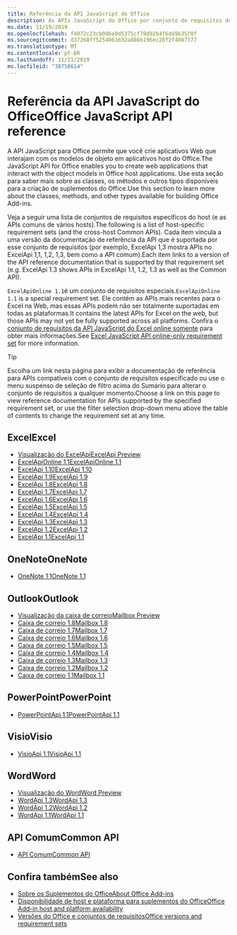 ```yaml
---
title: Referência da API JavaScript do Office
description: As APIs JavaScript do Office por conjunto de requisitos de host
ms.date: 11/19/2019
ms.openlocfilehash: f4072c23cb0d6e0d5375cf79d92b4f6dd9b35f0f
ms.sourcegitcommit: d37268ff5254061632a886b196ec28f2f4087377
ms.translationtype: MT
ms.contentlocale: pt-BR
ms.lasthandoff: 11/21/2019
ms.locfileid: "38758614"
---
```

# <a name="office-javascript-api-reference"></a><span data-ttu-id="40acb-103">Referência da API JavaScript do Office</span><span class="sxs-lookup"><span data-stu-id="40acb-103">Office JavaScript API reference</span></span>

<span data-ttu-id="40acb-104">A API JavaScript para Office permite que você crie aplicativos Web que interajam com os modelos de objeto em aplicativos host do Office.</span><span class="sxs-lookup"><span data-stu-id="40acb-104">The JavaScript API for Office enables you to create web applications that interact with the object models in Office host applications.</span></span> <span data-ttu-id="40acb-105">Use esta seção para saber mais sobre as classes, os métodos e outros tipos disponíveis para a criação de suplementos do Office.</span><span class="sxs-lookup"><span data-stu-id="40acb-105">Use this section to learn more about the classes, methods, and other types available for building Office Add-ins.</span></span>

<span data-ttu-id="40acb-106">Veja a seguir uma lista de conjuntos de requisitos específicos do host (e as APIs comuns de vários hosts).</span><span class="sxs-lookup"><span data-stu-id="40acb-106">The following is a list of host-specific requirement sets (and the cross-host Common APIs).</span></span> <span data-ttu-id="40acb-107">Cada item vincula a uma versão da documentação de referência da API que é suportada por esse conjunto de requisitos (por exemplo, ExcelApi 1,3 mostra APIs no ExcelApi 1,1, 1,2, 1,3, bem como a API comum).</span><span class="sxs-lookup"><span data-stu-id="40acb-107">Each item links to a version of the API reference documentation that is supported by that requirement set (e.g. ExcelApi 1.3 shows APIs in ExcelApi 1.1, 1.2, 1.3 as well as the Common API).</span></span>

<span data-ttu-id="40acb-108">`ExcelApiOnline 1.1`é um conjunto de requisitos especiais.</span><span class="sxs-lookup"><span data-stu-id="40acb-108">`ExcelApiOnline 1.1` is a special requirement set.</span></span> <span data-ttu-id="40acb-109">Ele contém as APIs mais recentes para o Excel na Web, mas essas APIs podem não ser totalmente suportadas em todas as plataformas.</span><span class="sxs-lookup"><span data-stu-id="40acb-109">It contains the latest APIs for Excel on the web, but those APIs may not yet be fully supported across all platforms.</span></span> <span data-ttu-id="40acb-110">Confira o [conjunto de requisitos da API JavaScript do Excel online somente](/office/dev/add-ins/reference/requirement-sets/excel-api-online-requirement-set) para obter mais informações.</span><span class="sxs-lookup"><span data-stu-id="40acb-110">See [Excel JavaScript API online-only requirement set](/office/dev/add-ins/reference/requirement-sets/excel-api-online-requirement-set) for more information.</span></span>

> [!TIP]
> <span data-ttu-id="40acb-111">Escolha um link nesta página para exibir a documentação de referência para APIs compatíveis com o conjunto de requisitos especificado ou use o menu suspenso de seleção de filtro acima do Sumário para alterar o conjunto de requisitos a qualquer momento.</span><span class="sxs-lookup"><span data-stu-id="40acb-111">Choose a link on this page to view reference documentation for APIs supported by the specified requirement set, or use the filter selection drop-down menu above the table of contents to change the requirement set at any time.</span></span>

## <a name="excel"></a><span data-ttu-id="40acb-112">Excel</span><span class="sxs-lookup"><span data-stu-id="40acb-112">Excel</span></span>

- [<span data-ttu-id="40acb-113">Visualização do ExcelApi</span><span class="sxs-lookup"><span data-stu-id="40acb-113">ExcelApi Preview</span></span>](/javascript/api/excel?view=excel-js-preview)
- [<span data-ttu-id="40acb-114">ExcelApiOnline 1,1</span><span class="sxs-lookup"><span data-stu-id="40acb-114">ExcelApiOnline 1.1</span></span>](/javascript/api/excel?view=excel-js-online)
- [<span data-ttu-id="40acb-115">ExcelApi 1.10</span><span class="sxs-lookup"><span data-stu-id="40acb-115">ExcelApi 1.10</span></span>](/javascript/api/excel?view=excel-js-1.10)
- [<span data-ttu-id="40acb-116">ExcelApi 1.9</span><span class="sxs-lookup"><span data-stu-id="40acb-116">ExcelApi 1.9</span></span>](/javascript/api/excel?view=excel-js-1.9)
- [<span data-ttu-id="40acb-117">ExcelApi 1.8</span><span class="sxs-lookup"><span data-stu-id="40acb-117">ExcelApi 1.8</span></span>](/javascript/api/excel?view=excel-js-1.8)
- [<span data-ttu-id="40acb-118">ExcelApi 1.7</span><span class="sxs-lookup"><span data-stu-id="40acb-118">ExcelApi 1.7</span></span>](/javascript/api/excel?view=excel-js-1.7)
- [<span data-ttu-id="40acb-119">ExcelApi 1.6</span><span class="sxs-lookup"><span data-stu-id="40acb-119">ExcelApi 1.6</span></span>](/javascript/api/excel?view=excel-js-1.6)
- [<span data-ttu-id="40acb-120">ExcelApi 1.5</span><span class="sxs-lookup"><span data-stu-id="40acb-120">ExcelApi 1.5</span></span>](/javascript/api/excel?view=excel-js-1.5)
- [<span data-ttu-id="40acb-121">ExcelApi 1.4</span><span class="sxs-lookup"><span data-stu-id="40acb-121">ExcelApi 1.4</span></span>](/javascript/api/excel?view=excel-js-1.4)
- [<span data-ttu-id="40acb-122">ExcelApi 1.3</span><span class="sxs-lookup"><span data-stu-id="40acb-122">ExcelApi 1.3</span></span>](/javascript/api/excel?view=excel-js-1.3)
- [<span data-ttu-id="40acb-123">ExcelApi 1.2</span><span class="sxs-lookup"><span data-stu-id="40acb-123">ExcelApi 1.2</span></span>](/javascript/api/excel?view=excel-js-1.2)
- [<span data-ttu-id="40acb-124">ExcelApi 1.1</span><span class="sxs-lookup"><span data-stu-id="40acb-124">ExcelApi 1.1</span></span>](/javascript/api/excel?view=excel-js-1.1)

## <a name="onenote"></a><span data-ttu-id="40acb-125">OneNote</span><span class="sxs-lookup"><span data-stu-id="40acb-125">OneNote</span></span>

- [<span data-ttu-id="40acb-126">OneNote 1,1</span><span class="sxs-lookup"><span data-stu-id="40acb-126">OneNote 1.1</span></span>](/javascript/api/onenote?view=onenote-js-1.1)

## <a name="outlook"></a><span data-ttu-id="40acb-127">Outlook</span><span class="sxs-lookup"><span data-stu-id="40acb-127">Outlook</span></span>

- [<span data-ttu-id="40acb-128">Visualização da caixa de correio</span><span class="sxs-lookup"><span data-stu-id="40acb-128">Mailbox Preview</span></span>](/javascript/api/outlook?view=outlook-js-preview)
- [<span data-ttu-id="40acb-129">Caixa de correio 1.8</span><span class="sxs-lookup"><span data-stu-id="40acb-129">Mailbox 1.8</span></span>](/javascript/api/outlook?view=outlook-js-1.8)
- [<span data-ttu-id="40acb-130">Caixa de correio 1.7</span><span class="sxs-lookup"><span data-stu-id="40acb-130">Mailbox 1.7</span></span>](/javascript/api/outlook?view=outlook-js-1.7)
- [<span data-ttu-id="40acb-131">Caixa de correio 1.6</span><span class="sxs-lookup"><span data-stu-id="40acb-131">Mailbox 1.6</span></span>](/javascript/api/outlook?view=outlook-js-1.6)
- [<span data-ttu-id="40acb-132">Caixa de correio 1.5</span><span class="sxs-lookup"><span data-stu-id="40acb-132">Mailbox 1.5</span></span>](/javascript/api/outlook?view=outlook-js-1.5)
- [<span data-ttu-id="40acb-133"> Caixa de correio 1.4</span><span class="sxs-lookup"><span data-stu-id="40acb-133">Mailbox 1.4</span></span>](/javascript/api/outlook?view=outlook-js-1.4)
- [<span data-ttu-id="40acb-134"> Caixa de correio 1.3</span><span class="sxs-lookup"><span data-stu-id="40acb-134">Mailbox 1.3</span></span>](/javascript/api/outlook?view=outlook-js-1.3)
- [<span data-ttu-id="40acb-135">Caixa de correio 1.2</span><span class="sxs-lookup"><span data-stu-id="40acb-135">Mailbox 1.2</span></span>](/javascript/api/outlook?view=outlook-js-1.2)
- [<span data-ttu-id="40acb-136"> Caixa de correio 1.1</span><span class="sxs-lookup"><span data-stu-id="40acb-136">Mailbox 1.1</span></span>](/javascript/api/outlook?view=outlook-js-1.1)

## <a name="powerpoint"></a><span data-ttu-id="40acb-137">PowerPoint</span><span class="sxs-lookup"><span data-stu-id="40acb-137">PowerPoint</span></span>

- [<span data-ttu-id="40acb-138">PowerPointApi 1.1</span><span class="sxs-lookup"><span data-stu-id="40acb-138">PowerPointApi 1.1</span></span>](/javascript/api/powerpoint?view=powerpoint-js-1.1)

## <a name="visio"></a><span data-ttu-id="40acb-139">Visio</span><span class="sxs-lookup"><span data-stu-id="40acb-139">Visio</span></span>

- [<span data-ttu-id="40acb-140">VisioApi 1,1</span><span class="sxs-lookup"><span data-stu-id="40acb-140">VisioApi 1.1</span></span>](/javascript/api/visio?view=visio-js-1.1)

## <a name="word"></a><span data-ttu-id="40acb-141">Word</span><span class="sxs-lookup"><span data-stu-id="40acb-141">Word</span></span>

- [<span data-ttu-id="40acb-142">Visualização do Word</span><span class="sxs-lookup"><span data-stu-id="40acb-142">Word Preview</span></span>](/javascript/api/word?view=word-js-preview)
- [<span data-ttu-id="40acb-143">WordApi 1.3</span><span class="sxs-lookup"><span data-stu-id="40acb-143">WordApi 1.3</span></span>](/javascript/api/word?view=word-js-1.3)
- [<span data-ttu-id="40acb-144">WordApi 1.2</span><span class="sxs-lookup"><span data-stu-id="40acb-144">WordApi 1.2</span></span>](/javascript/api/word?view=word-js-1.2)
- [<span data-ttu-id="40acb-145">WordApi 1.1</span><span class="sxs-lookup"><span data-stu-id="40acb-145">WordApi 1.1</span></span>](/javascript/api/word?view=word-js-1.1)

## <a name="common-api"></a><span data-ttu-id="40acb-146">API Comum</span><span class="sxs-lookup"><span data-stu-id="40acb-146">Common API</span></span>

- [<span data-ttu-id="40acb-147">API Comum</span><span class="sxs-lookup"><span data-stu-id="40acb-147">Common API</span></span>](/javascript/api/office?view=common-js)

## <a name="see-also"></a><span data-ttu-id="40acb-148">Confira também</span><span class="sxs-lookup"><span data-stu-id="40acb-148">See also</span></span>

- [<span data-ttu-id="40acb-149">Sobre os Suplementos do Office</span><span class="sxs-lookup"><span data-stu-id="40acb-149">About Office Add-ins</span></span>](/office/dev/add-ins/overview)
- [<span data-ttu-id="40acb-150">Disponibilidade de host e plataforma para suplementos do Office</span><span class="sxs-lookup"><span data-stu-id="40acb-150">Office Add-in host and platform availability</span></span>](/office/dev/add-ins/overview/office-add-in-availability)
- [<span data-ttu-id="40acb-151">Versões do Office e conjuntos de requisitos</span><span class="sxs-lookup"><span data-stu-id="40acb-151">Office versions and requirement sets</span></span>](/office/dev/add-ins/develop/office-versions-and-requirement-sets)
